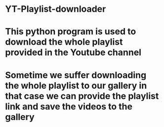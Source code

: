 # YT-Playlist-downloader

# This python program is used to download the whole playlist provided in the Youtube channel 
# Sometime we suffer downloading the whole playlist to our gallery in that case we can provide the playlist link and save the videos to the gallery
